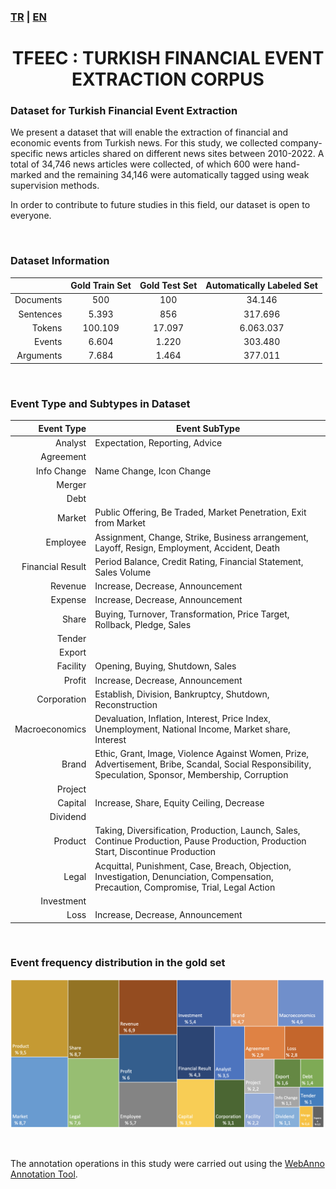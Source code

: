 ### [TR](README.md) | [EN](README_EN.md)
<center><h1>TFEEC : TURKISH FINANCIAL EVENT EXTRACTION CORPUS</h1></center> 

### Dataset for Turkish Financial Event Extraction
We present a dataset that will enable the extraction of financial and economic events from Turkish news. For this study, we collected company-specific news articles shared on different news sites between 2010-2022. A total of 34,746 news articles were collected, of which 600 were hand-marked and the remaining 34,146 were automatically tagged using weak supervision methods.

In order to contribute to future studies in this field, our dataset is open to everyone.

<br/>

### Dataset Information
| | Gold Train Set | Gold Test Set | Automatically Labeled Set |
|--:|:--:|:--:|:--:|
|Documents  | 500     | 100     | 34.146    |
|Sentences  | 5.393   | 856     | 317.696   |
|Tokens     | 100.109 | 17.097  | 6.063.037 |
|Events     | 6.604   | 1.220   | 303.480   |
|Arguments  | 7.684   | 1.464   | 377.011   |

<br/>

### Event Type and Subtypes in Dataset
| Event Type | Event SubType |
|--:|--|
|Analyst|Expectation, Reporting, Advice|
|Agreement||
|Info Change|Name Change, Icon Change|
|Merger||
|Debt||
|Market|Public Offering, Be Traded, Market Penetration, Exit from Market|
|Employee|Assignment, Change, Strike, Business arrangement, Layoff, Resign, Employment, Accident, Death|
|Financial Result|Period Balance, Credit Rating, Financial Statement, Sales Volume|
|Revenue|Increase, Decrease, Announcement|
|Expense|Increase, Decrease, Announcement|
|Share|Buying, Turnover, Transformation, Price Target, Rollback, Pledge, Sales|
|Tender||
|Export||
|Facility|Opening, Buying, Shutdown, Sales|
|Profit|Increase, Decrease, Announcement|
|Corporation|Establish, Division, Bankruptcy, Shutdown, Reconstruction|
|Macroeconomics|Devaluation, Inflation, Interest, Price Index, Unemployment, National Income, Market share, Interest|
|Brand|Ethic, Grant, Image, Violence Against Women, Prize, Advertisement, Bribe, Scandal, Social Responsibility, Speculation, Sponsor, Membership, Corruption|
|Project||
|Capital|Increase, Share, Equity Ceiling, Decrease|
|Dividend||
|Product|Taking, Diversification, Production, Launch, Sales, Continue Production, Pause Production, Production Start, Discontinue Production|
|Legal|Acquittal, Punishment, Case, Breach, Objection, Investigation, Denunciation, Compensation, Precaution, Compromise, Trial, Legal Action|
|Investment||
|Loss|Increase, Decrease, Announcement|

<br />

### Event frequency distribution in the gold set
![image info](./frequency_distribution_EN.png)

<br />
<!---
### If you make use of this dataset in your work, please kindly cite the following paper
```bibtex
@article{sima2001building,
  title={Building a tree-bank of modern Hebrew text},
  author={Sima’an, Khalil and Itai, Alon and Winter, Yoad and Altman, Alon and Nativ, Noa},
  journal={Traitement Automatique des Langues},
  volume={42},
  number={2},
  pages={247--380},
  year={2001},
  publisher={Citeseer}
}
```
<br />
-->

The annotation operations in this study were carried out using the [WebAnno Annotation Tool](https://webanno.github.io/webanno/).